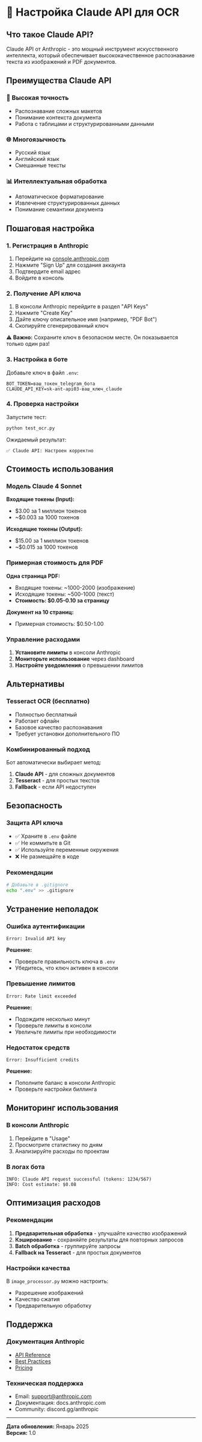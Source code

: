 # 🧠 Настройка Claude API для OCR

## Что такое Claude API?

Claude API от Anthropic - это мощный инструмент искусственного интеллекта, который обеспечивает высококачественное распознавание текста из изображений и PDF документов.

## Преимущества Claude API

### 🎯 Высокая точность
- Распознавание сложных макетов
- Понимание контекста документа
- Работа с таблицами и структурированными данными

### 🌐 Многоязычность
- Русский язык
- Английский язык
- Смешанные тексты

### 📊 Интеллектуальная обработка
- Автоматическое форматирование
- Извлечение структурированных данных
- Понимание семантики документа

## Пошаговая настройка

### 1. Регистрация в Anthropic

1. Перейдите на [console.anthropic.com](https://console.anthropic.com)
2. Нажмите "Sign Up" для создания аккаунта
3. Подтвердите email адрес
4. Войдите в консоль

### 2. Получение API ключа

1. В консоли Anthropic перейдите в раздел "API Keys"
2. Нажмите "Create Key"
3. Дайте ключу описательное имя (например, "PDF Bot")
4. Скопируйте сгенерированный ключ

⚠️ **Важно:** Сохраните ключ в безопасном месте. Он показывается только один раз!

### 3. Настройка в боте

Добавьте ключ в файл `.env`:
```
BOT_TOKEN=ваш_токен_telegram_бота
CLAUDE_API_KEY=sk-ant-api03-ваш_ключ_claude
```

### 4. Проверка настройки

Запустите тест:
```bash
python test_ocr.py
```

Ожидаемый результат:
```
✅ Claude API: Настроен корректно
```

## Стоимость использования

### Модель Claude 4 Sonnet

**Входящие токены (Input):**
- $3.00 за 1 миллион токенов
- ~$0.003 за 1000 токенов

**Исходящие токены (Output):**
- $15.00 за 1 миллион токенов
- ~$0.015 за 1000 токенов

### Примерная стоимость для PDF

**Одна страница PDF:**
- Входящие токены: ~1000-2000 (изображение)
- Исходящие токены: ~500-1000 (текст)
- **Стоимость: $0.05-0.10 за страницу**

**Документ на 10 страниц:**
- Примерная стоимость: $0.50-1.00

### Управление расходами

1. **Установите лимиты** в консоли Anthropic
2. **Мониторьте использование** через dashboard
3. **Настройте уведомления** о превышении лимитов

## Альтернативы

### Tesseract OCR (бесплатно)
- Полностью бесплатный
- Работает офлайн
- Базовое качество распознавания
- Требует установки дополнительного ПО

### Комбинированный подход
Бот автоматически выбирает метод:
1. **Claude API** - для сложных документов
2. **Tesseract** - для простых текстов
3. **Fallback** - если API недоступен

## Безопасность

### Защита API ключа
- ✅ Храните в `.env` файле
- ✅ Не коммитьте в Git
- ✅ Используйте переменные окружения
- ❌ Не размещайте в коде

### Рекомендации
```bash
# Добавьте в .gitignore
echo ".env" >> .gitignore
```

## Устранение неполадок

### Ошибка аутентификации
```
Error: Invalid API key
```
**Решение:**
- Проверьте правильность ключа в `.env`
- Убедитесь, что ключ активен в консоли

### Превышение лимитов
```
Error: Rate limit exceeded
```
**Решение:**
- Подождите несколько минут
- Проверьте лимиты в консоли
- Увеличьте лимиты при необходимости

### Недостаток средств
```
Error: Insufficient credits
```
**Решение:**
- Пополните баланс в консоли Anthropic
- Проверьте настройки биллинга

## Мониторинг использования

### В консоли Anthropic
1. Перейдите в "Usage"
2. Просмотрите статистику по дням
3. Анализируйте расходы по проектам

### В логах бота
```
INFO: Claude API request successful (tokens: 1234/567)
INFO: Cost estimate: $0.08
```

## Оптимизация расходов

### Рекомендации
1. **Предварительная обработка** - улучшайте качество изображений
2. **Кэширование** - сохраняйте результаты для повторных запросов
3. **Batch обработка** - группируйте запросы
4. **Fallback на Tesseract** - для простых документов

### Настройки качества
В `image_processor.py` можно настроить:
- Разрешение изображений
- Качество сжатия
- Предварительную обработку

## Поддержка

### Документация Anthropic
- [API Reference](https://docs.anthropic.com/claude/reference)
- [Best Practices](https://docs.anthropic.com/claude/docs)
- [Pricing](https://www.anthropic.com/pricing)

### Техническая поддержка
- Email: support@anthropic.com
- Документация: docs.anthropic.com
- Community: discord.gg/anthropic

---

**Дата обновления:** Январь 2025  
**Версия:** 1.0 
